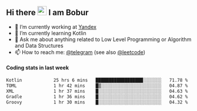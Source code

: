 ## Hi there <img src="https://media.giphy.com/media/hvRJCLFzcasrR4ia7z/giphy.gif" width="25px" height="25px"> I am Bobur

- 💼 I’m currently working at [Yandex](https://yandex.ru/)
- 🌱 I’m currently learning Kotlin
- 💬 Ask me about anything related to Low Level Programming or Algorithm and Data Structures
- 📫 How to reach me: [@telegram](https://t.me/octoant) (see also [@leetcode](https://leetcode.com/octoant/))    

#### Coding stats in last week

<!--START_SECTION:waka-->

```txt
Kotlin            25 hrs 6 mins   ██████████████████░░░░░░░   71.78 %
TOML              1 hr 42 mins    █▒░░░░░░░░░░░░░░░░░░░░░░░   04.87 %
XML               1 hr 37 mins    █░░░░░░░░░░░░░░░░░░░░░░░░   04.63 %
Gradle            1 hr 36 mins    █░░░░░░░░░░░░░░░░░░░░░░░░   04.62 %
Groovy            1 hr 30 mins    █░░░░░░░░░░░░░░░░░░░░░░░░   04.32 %
```

<!--END_SECTION:waka-->
